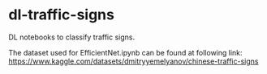 # dl-traffic-signs
DL notebooks to classify traffic signs.

The dataset used for EfficientNet.ipynb can be found at following link:
https://www.kaggle.com/datasets/dmitryyemelyanov/chinese-traffic-signs
